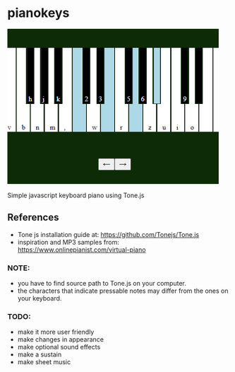 # pianokeys

![thumbnail](./thumbnail.png)

Simple javascript keyboard piano using Tone.js
## References

- Tone js installation guide at: https://github.com/Tonejs/Tone.js
- inspiration and MP3 samples from: https://www.onlinepianist.com/virtual-piano

### NOTE:

- you have to find source path to Tone.js on your computer.
- the characters that indicate pressable notes may differ from the ones on your keyboard.

### TODO:

- make it more user friendly
- make changes in appearance
- make optional sound effects
- make a sustain
- make sheet music
